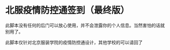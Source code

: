 北服疫情防控通签到（最终版）
===============
此脚本没有任何的后门可以放心使用，并不会泄露你的个人信息。当然害怕的话就别用了。

此脚本仅针对北京服装学院的疫情防控通设计，其他学校的可以请回了
